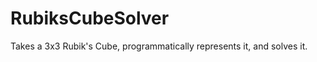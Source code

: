 RubiksCubeSolver
================

Takes a 3x3 Rubik's Cube, programmatically represents it, and solves it.
